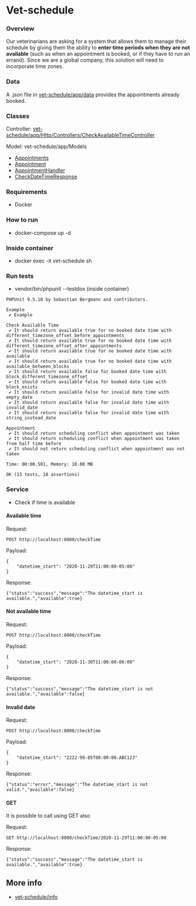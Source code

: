 # Vet-schedule

### Overview
Our veterinarians are asking for a system that allows them to manage their schedule by giving them the ability to **enter time periods when they are not available** (such as when an appointment is booked, or if they have to run an errand). Since we are a global company, this solution will need to incorporate time zones. 

### Data
A .json file in [vet-schedule/app/data](https://github.com/arturhayne/vet-schedule/blob/master/app/data/blocks.json) provides the appointments already booked.

### Classes 
Controller: [vet-schedule/app/Http/Controllers/CheckAvailableTimeController](https://github.com/arturhayne/vet-schedule/blob/master/app/Http/Controllers/CheckAvailableTimeController.php)

Model: vet-schedule/app/Models
- [Appointments](https://github.com/arturhayne/vet-schedule/blob/master/app/Models/Appointments.php)
- [Appointment](https://github.com/arturhayne/vet-schedule/blob/master/app/Models/Appointment.php)
- [AppointmentHandler](https://github.com/arturhayne/vet-schedule/blob/master/app/Models/AppointmentHandler.php)
- [CheckDateTimeResponse](https://github.com/arturhayne/vet-schedule/blob/master/app/Models/Appointment.php)
 
### Requirements
- Docker 

### How to run
- docker-compose up -d

### Inside container
- docker exec -it vet-schedule sh

### Run tests
- vendor/bin/phpunit --testdox (inside container)

```
PHPUnit 9.5.10 by Sebastian Bergmann and contributors.

Example
 ✔ Example

Check Available Time
 ✔ It should return available true for no booked date time with different_timezone_offset_before_appointments
 ✔ It should return available true for no booked date time with different_timezone_offset_after_appointments
 ✔ It should return available true for no booked date time with available
 ✔ It should return available true for no booked date time with available_between_blocks
 ✔ It should return available false for booked date time with block_different_timezone_offset
 ✔ It should return available false for booked date time with block_exists
 ✔ It should return available false for invalid date time with empty_date
 ✔ It should return available false for invalid date time with invalid_date
 ✔ It should return available false for invalid date time with string_instead_date

Appointment
 ✔ It should return scheduling conflict when appointment was taken
 ✔ It should return scheduling conflict when appointment was taken from half time before
 ✔ It should not return scheduling conflict when appointment was not taken

Time: 00:00.501, Memory: 10.00 MB

OK (13 tests, 18 assertions)
``` 
### Service
- Check if time is available

#### Available time
Request:
```
POST http://localhost:8000/checkTime
```
Payload:
```
{
    "datetime_start": "2020-11-29T11:00:00-05:00"
}
``` 
Response:
```
{"status":"success","message":"The datetime_start is available.","available":true}
``` 
#### Not available time
Request:
```
POST http://localhost:8000/checkTime
```
Payload:
```
{
    "datetime_start": "2020-11-30T11:00:00-06:00"
}
``` 
Response:
```
{"status":"success","message":"The datetime_start is not available.","available":false}
``` 

#### Invalid date
Request:
```
POST http://localhost:8000/checkTime
```
Payload:
```
{
    "datetime_start": "2222-99-85T08:00:00-ABC123"
}
``` 
Response:
```
{"status":"error","message":"The datetime_start is not valid.","available":false}
``` 
#### GET
It is possible to call using GET also

Request:
```
GET http://localhost:8000/checkTime/2020-11-29T11:00:00-05:00 
```
Response:
```
{"status":"success","message":"The datetime_start is available.","available":true}
```

## More info
 - [vet-schedule/info](https://github.com/arturhayne/vet-schedule/tree/master/info)
